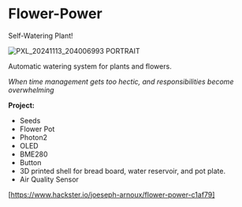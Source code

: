 # Flower-Power
Self-Watering Plant!

![PXL_20241113_204006993 PORTRAIT](https://github.com/user-attachments/assets/e5cf3d0d-9ee3-4576-bbf1-b6414bd7eed3)


Automatic watering system for plants and flowers.

*When time management gets too hectic, and responsibilities become overwhelming*

**Project:**
* Seeds 
* Flower Pot 
* Photon2
* OLED
* BME280
* Button
* 3D printed shell for bread board, water reservoir, and pot plate.
* Air Quality Sensor

[https://www.hackster.io/joeseph-arnoux/flower-power-c1af79]
